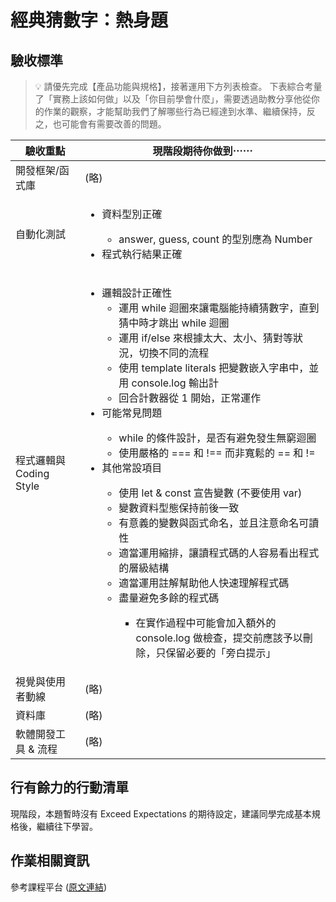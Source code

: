 # 經典猜數字：熱身題

## 驗收標準

> 💡  請優先完成【產品功能與規格】，接著運用下方列表檢查。
下表綜合考量了「實務上該如何做」以及「你目前學會什麼」，需要透過助教分享他從你的作業的觀察，才能幫助我們了解哪些行為已經達到水準、繼續保持，反之，也可能會有需要改善的問題。

<table>
  <thead>
    <tr>
      <th>驗收重點</td>
      <th>現階段期待你做到⋯⋯</td>
    </tr>
  </thead>
  <tbody>
    <tr>
      <td>開發框架/函式庫</td>
      <td>(略)</td>
    </tr>
    <tr>
      <td>自動化測試</td>
      <td>
       <ul>
         <li>資料型別正確</li>
          <ul>
            <li>answer, guess, count 的型別應為 Number</li>
          </ul>
          <li>程式執行結果正確</li>
        </ul>
      </td>
    </tr>
    <tr>
      <td>程式邏輯與 Coding Style</td>
      <td>
        <ul>
          <li>邏輯設計正確性
            <ul>
              <li>運用 while 迴圈來讓電腦能持續猜數字，直到猜中時才跳出 while 迴圈</li>
              <li>運用 if/else 來根據太大、太小、猜對等狀況，切換不同的流程</li>
              <li>使用 template literals 把變數嵌入字串中，並用 console.log 輸出計</li>
              <li>回合計數器從 1 開始，正常運作</li>
            </ul>
          </li>
          <li>可能常見問題</li>
          <ul>
            <li>while 的條件設計，是否有避免發生無窮迴圈</li>
            <li>使用嚴格的 === 和 !== 而非寬鬆的 == 和 !=</li>
          </ul>
          <li>其他常設項目</li>
          <ul>
            <li>使用 let & const 宣告變數 (不要使用 var)</li>
            <li>變數資料型態保持前後一致</li>
            <li>有意義的變數與函式命名，並且注意命名可讀性</li>
            <li>適當運用縮排，讓讀程式碼的人容易看出程式的層級結構</li>
            <li>適當運用註解幫助他人快速理解程式碼</li>
            <li>盡量避免多餘的程式碼</li>
            <ul>
              <li>在實作過程中可能會加入額外的 console.log 做檢查，提交前應該予以刪除，只保留必要的「旁白提示」</li>
            </ul>
          </ul>
        </ul>
      </td>
    </tr>
      <tr>
      <td>視覺與使用者動線</td>
      <td>(略)</td>
    </tr>
    <tr>
      <td>資料庫</td>
      <td>(略)</td>
    </tr>
      <tr>
      <td>軟體開發工具 & 流程</td>
      <td>(略)</td>
    </tr>
  </tbody>
</table>

## 行有餘力的行動清單

現階段，本題暫時沒有 Exceed Expectations 的期待設定，建議同學完成基本規格後，繼續往下學習。

## 作業相關資訊

參考課程平台 (<a href="https://lighthouse.alphacamp.co/courses/39/assignments/919" target="_blank">原文連結</a>)
